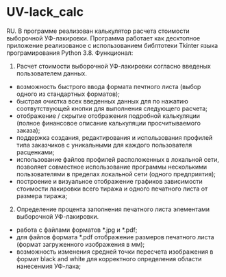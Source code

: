 # UV-lack_calc
RU.
В программе реализован калькулятор расчета стоимости выборочной УФ-лакировки. Программа работает как десктопное приложение реализованое с использованием библтотеки Tkinter языка програмирования Python 3.8.
Функционал:
1. Расчет стоимости выборочной УФ-лакировки согласно введеных пользователем данных.
  - возможность быстрого ввода формата печтного листа (выбор одного из стандартных форматов);
  - быстрая очистка всех введенных данных для по нажатию соотвутствующей кнопки для выполнения следующего расчета;
  - отображение / скрытие отображения подробной калькуляции (полное финансовое описание калькуляции просчитываемого заказа);
  - поддержка создания, редактирования и использования профилей типа заказчиков с уникальными для каждого пользователя расценками;
  - использование файлов профилей расположенных в локальной сети, позволяет совместное использование программы несколькими пользователями в пределах локальной сети (одного предприятия);
  - построение и визуальное отображение графиков зависимости стоимости лакировки всего тиража и одного печатного листа от размера тиража;
 2. Определение процента заполнения печатного листа элементами выборочной УФ-лакировки.
  - работа с файлами форматов *.jpg и *.pdf;
  - для файлов формата *.pdf отображение размеров печатного листа (формат загруженного изображения в мм);
  - возможность изменения средней точки пересчета изображения в формат black and white для корректного определения области нанесенмия УФ-лака;
